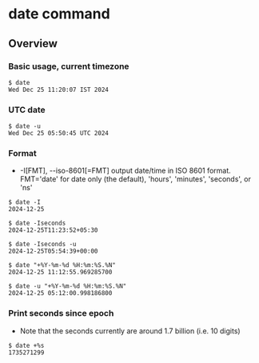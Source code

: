# date command

## Overview

### Basic usage, current timezone
```
$ date
Wed Dec 25 11:20:07 IST 2024
```

### UTC date
```
$ date -u
Wed Dec 25 05:50:45 UTC 2024
```

### Format
* -I[FMT], --iso-8601[=FMT]  output date/time in ISO 8601 format.
                               FMT='date' for date only (the default),
                               'hours', 'minutes', 'seconds', or 'ns'
```
$ date -I
2024-12-25

$ date -Iseconds
2024-12-25T11:23:52+05:30

$ date -Iseconds -u
2024-12-25T05:54:39+00:00

$ date "+%Y-%m-%d %H:%m:%S.%N"
2024-12-25 11:12:55.969285700

$ date -u "+%Y-%m-%d %H:%m:%S.%N"
2024-12-25 05:12:00.998186800
```
### Print seconds since epoch
* Note that the seconds currently are around 1.7 billion (i.e. 10 digits)
```
$ date +%s
1735271299
```



